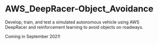 # AWS_DeepRacer-Object_Avoidance
Develop, train, and test a simulated autonomous vehicle using AWS DeepRacer and reinforcement learning to avoid objects on roadways.

Coming in September 2021!
